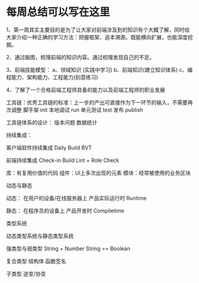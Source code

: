 # 每周总结可以写在这里

1、第一周其实主要目的是为了让大家对前端涉及到的知识有个大概了解，同时给大家介绍一种正确的学习方法：把握框架、追本溯源。既能横向扩展，也能深度挖掘。

2、通过脑图，梳理前端的知识内容。通过梳理发现自己的不足。

3、前端技能模型： a、领域知识 (实践中学习) b、前端知识(建立知识体系) c、编程能力、架构能力、工程能力(刻意练习)

4、了解了一个合格前端工程师具备的能力以及前端工程师的职业发展



工具链：优秀工具链的标准：上一步的产出可直接作为下一环节的输入，不需要再次调整
脚手架      init
本地调试    run
单元测试    test
发布        publish

工具链体系的设计：
版本问题
数据统计

持续集成：

客户端软件持续集成
Daily Build
BVT

前端持续集成
Check-in Build
Lint + Role Check

库：有复用价值的代码
组件：UI上多次出现的元素
模块：经常被使用的业务区块

动态与静态

动态：
在用户的设备/在线服务器上
产品实际运行时
Runtime

静态：
在程序员的设备上
产品开发时
Compiletime


类型系统

动态类型系统与静态类型系统

强类型与弱类型
String + Number
String == Boolean

复合类型
结构体
函数签名

子类型
逆变/协变